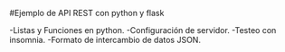 #Ejemplo de API REST con python y flask 

-Listas y Funciones en python.
-Configuración de servidor.
-Testeo con insomnia.
-Formato de intercambio de datos JSON.
